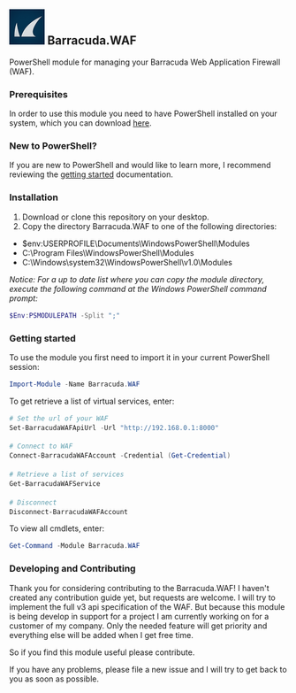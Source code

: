 ## ![logo][] Barracuda.WAF ##
[logo]: assets/Barracuda_Networks.png

PowerShell module for managing your Barracuda Web Application Firewall (WAF).

### Prerequisites ###
In order to use this module you need to have PowerShell installed on your system, which you can download [here][download-powershell].

[download-powershell]: https://github.com/PowerShell/PowerShell

### New to PowerShell? ###
If you are new to PowerShell and would like to learn more, I recommend reviewing the [getting started][getting-started] documentation.

[getting-started]: https://github.com/PowerShell/PowerShell/tree/master/docs/learning-powershell

### Installation ###
1. Download or clone this repository on your desktop.
2. Copy the directory Barracuda.WAF to one of the following directories:
  * $env:USERPROFILE\Documents\WindowsPowerShell\Modules
  * C:\Program Files\WindowsPowerShell\Modules
  * C:\Windows\system32\WindowsPowerShell\v1.0\Modules

*Notice: For a up to date list where you can copy the module directory, execute the following command at the Windows PowerShell command prompt:*
```powershell
$Env:PSMODULEPATH -Split ";"
```

### Getting started ###
To use the module you first need to import it in your current PowerShell session:
```powershell
Import-Module -Name Barracuda.WAF
```

To get retrieve a list of virtual services, enter:
```powershell
# Set the url of your WAF
Set-BarracudaWAFApiUrl -Url "http://192.168.0.1:8000"

# Connect to WAF
Connect-BarracudaWAFAccount -Credential (Get-Credential)

# Retrieve a list of services
Get-BarracudaWAFService

# Disconnect
Disconnect-BarracudaWAFAccount
```

To view all cmdlets, enter:
```powershell
Get-Command -Module Barracuda.WAF
```

### Developing and Contributing ###
Thank you for considering contributing to the Barracuda.WAF! I haven't created any contribution guide yet, but requests are welcome. I will try to implement the full v3 api specification of the WAF. But because this module is being develop in support for a project I am currently working on for a customer of my company. Only the needed feature will get priority and everything else will be added when I get free time.

So if you find this module useful please contribute.

If you have any problems, please file a new issue and I will try to get back to you as soon as possible.
